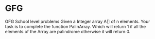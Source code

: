 # GFG
GFG School level problems
Given a Integer array A[] of n elements. Your task is to complete the function PalinArray. Which will return 1 if all the elements of the Array are palindrome otherwise it will return 0.
